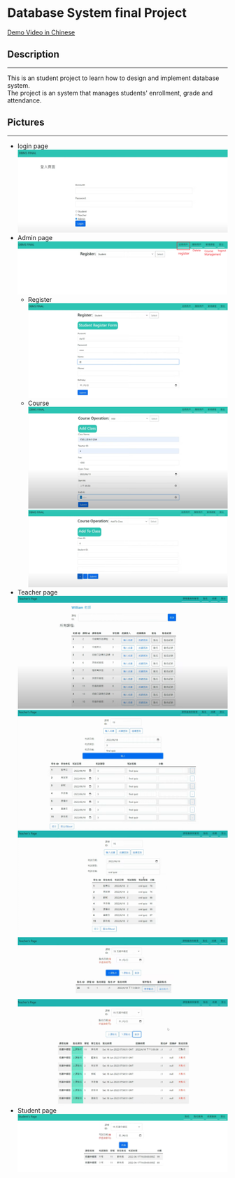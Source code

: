 # Database System final Project

[Demo Video in Chinese](https://www.youtube.com/watch?v=UJ_Pa57Ln88)

## Description
---
This is an student project to learn how to design and implement database system.</br>
The project is an system that manages students' enrollment, grade and attendance.

## Pictures
---
* login page
  ![login page](./images/login.png)
* Admin page
  ![admin1](./images/admin_page.png)
  - Register
  ![register](./images/register_page.png)
  - Course
  ![course](./images/cpurse_page.png)
  ![course](./images/course_page2.png)
* Teacher page
  ![tr1](./images/tr_page.png)
  ![tr2](./images//tr_page2.png)
  ![tr3](./images//tr_page3.png)
  ![tr4](./images//tr_page4.png)
  ![tr5](./images//tr_page5.png)
* Student page
  ![stu1](./images/stu_page.png)